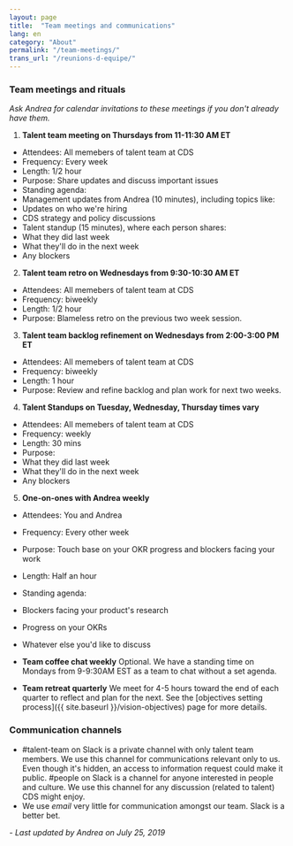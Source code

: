 ```yaml
---
layout: page
title:  "Team meetings and communications"
lang: en
category: "About"
permalink: "/team-meetings/"
trans_url: "/reunions-d-equipe/"
---
```


### Team meetings and rituals

_Ask Andrea for calendar invitations to these meetings if you don't already have them._

1. **Talent team meeting on Thursdays from 11-11:30 AM ET**
 * Attendees: All memebers of talent team at CDS
 * Frequency: Every week
 * Length: 1/2 hour
 * Purpose: Share updates and discuss important issues
 * Standing agenda:
 * Management updates from Andrea (10 minutes), including topics like:
 * Updates on who we're hiring
 * CDS strategy and policy discussions
 * Talent standup (15 minutes), where each person shares:
 * What they did last week
 * What they'll do in the next week
 * Any blockers
 
2.  **Talent team retro on Wednesdays from 9:30-10:30 AM ET**
 * Attendees: All memebers of talent team at CDS
 * Frequency: biweekly
 * Length: 1/2 hour
 * Purpose: Blameless retro on the previous two week session.
 
3.  **Talent team backlog refinement on Wednesdays from 2:00-3:00 PM ET**
 * Attendees: All memebers of talent team at CDS
 * Frequency: biweekly
 * Length: 1 hour
 * Purpose: Review and refine backlog and plan work for next two weeks.
 
4.   **Talent Standups on Tuesday, Wednesday, Thursday times vary**
 * Attendees: All memebers of talent team at CDS
 * Frequency: weekly
 * Length: 30 mins
 * Purpose: 
 * What they did last week
 * What they'll do in the next week
 * Any blockers

5.  **One-on-ones with Andrea weekly**
 * Attendees: You and Andrea
 * Frequency: Every other week
 * Purpose: Touch base on your OKR progress and blockers facing your work
 * Length: Half an hour
 * Standing agenda:
 * Blockers facing your product's research
 * Progress on your OKRs
 * Whatever else you'd like to discuss

* **Team coffee chat weekly** Optional. We have a standing time on Mondays from 9-9:30AM EST as a team to chat without a set agenda.

* **Team retreat quarterly** We meet for 4-5 hours toward the end of each quarter to reflect and plan for the next. See the [objectives setting process]({{ site.baseurl }}/vision-objectives) page for more details.

### Communication channels

* #talent-team on Slack is a private channel with only talent team members. We use this channel for communications relevant only to us. Even though it's hidden, an access to information request could make it public. #people on Slack is a channel for anyone interested in people and culture. We use this channel for any discussion (related to talent) CDS might enjoy.
* We use *email* very little for communication amongst our team. Slack is a better bet.

_- Last updated by Andrea on July 25, 2019_
